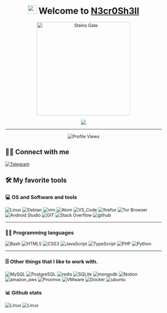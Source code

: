 <h1 align="center">
  <img src="https://media.giphy.com/media/hvRJCLFzcasrR4ia7z/giphy.gif" width="28"> Welcome to <a href="https://iGeek.io" target="_blank">N3cr0Sh3ll</a>
</h1>


<p align="center">
  <a href="https://myanimelist.net/anime/9253/Steins_Gate" target="_blank">
    <img src="https://media.giphy.com/media/xT0xeJpnrWC4XWblEk/giphy.gif" width="300" alt="Steins Gate" />
  </a>
</p>


<p align="center">
  <img src="https://readme-typing-svg.herokuapp.com?font=Fira+Code&size=22&duration=4000&pause=1000&color=39FF14&center=true&vCenter=true&width=435&lines=Red+Team+Operator;Malware+Developer;Web+Pentester;CTF+Player;Living+in+Shadows..." />
</p>

---

<p align="center">
  <img src="https://komarev.com/ghpvc/?username=i1rui&style=flat-square&color=green" alt="Profile Views" />
</p>


## 🙋‍♂️ Connect with me

[![Telegram](https://img.shields.io/badge/N3cr0Sh3ll-2CA5E0?style=for-the-badge&logo=telegram&logoColor=white)](https://t.me/i3xui "Telegram")


## 🛠️ My favorite tools

### 💻 OS and Software and tools
![Linux](https://img.shields.io/badge/Linux-FCC624?style=for-the-badge&logo=linux&logoColor=black)
![Debian](https://img.shields.io/badge/Debian-E95420?style=for-the-badge&logo=Debian&logoColor=white)
![vim](https://img.shields.io/badge/vim-019733?style=for-the-badge&logo=vim&logoColor=white)
![Atom](https://img.shields.io/badge/Atom-5caf79?style=for-the-badge&logo=Atom&logoColor=white)
![VS_Code](https://img.shields.io/badge/VS_Code-0078D4?style=for-the-badge&logo=visual%20studio%20code&logoColor=white)
![firefox](https://img.shields.io/badge/firefox-FF7139?style=for-the-badge&logo=firefox&logoColor=white)
![Tor Browser](https://img.shields.io/badge/Tor_Browser-7E4798?style=for-the-badge&logo=tor-browser&logoColor=white)
![Android Studio](https://img.shields.io/badge/Android_Studio-008678?style=for-the-badge&logo=android-studio&logoColor=white)
![GIT](https://img.shields.io/badge/git-F05032?style=for-the-badge&logo=git&logoColor=white)
![Stack Overflow](https://img.shields.io/badge/stack_overflow-FE7A16?style=for-the-badge&logo=stack-overflow&logoColor=white)
![github](https://img.shields.io/badge/github-181717?style=for-the-badge&logo=github&logoColor=white)

----

### 👨‍💻 Programming languages
![Bash](https://img.shields.io/badge/Bash-121011?style=for-the-badge&logo=gnu-bash&logoColor=white)
![HTML5](https://img.shields.io/badge/HTML5-E34F26?style=for-the-badge&logo=html5&logoColor=white)
![CSS3](https://img.shields.io/badge/CSS3-1572B6?style=for-the-badge&logo=css3&logoColor=white)
![JavaScript](https://img.shields.io/badge/JavaScript-F7DF1E?style=for-the-badge&logo=javascript&logoColor=black)
![TypeScript](https://img.shields.io/badge/TypeScript-007ACC?style=for-the-badge&logo=typescript&logoColor=white)
![PHP](https://img.shields.io/badge/PHP-777BB4?style=for-the-badge&logo=php&logoColor=white)
![Python](https://img.shields.io/badge/Python-3776AB?style=for-the-badge&logo=python&logoColor=white)

-----
### 🗄️ Other things that I like to work with.
![MySQL](https://img.shields.io/badge/MySQL-00000F?style=for-the-badge&logo=mysql&logoColor=white)
![PostgreSQL](https://img.shields.io/badge/PostgreSQL-316192?style=for-the-badge&logo=postgresql&logoColor=white)
![redis](https://img.shields.io/badge/redis-CC0000.svg?&style=for-the-badge&logo=redis&logoColor=white)
![SQLite](https://img.shields.io/badge/SQLite-07405E?style=for-the-badge&logo=sqlite&logoColor=white)
![mongodb](https://img.shields.io/badge/mongodb-4ea94b?style=for-the-badge&logo=mongodb&logoColor=white)
![Notion](https://img.shields.io/badge/Notion-010101?style=for-the-badge&logo=Notion&logoColor=white)
![amazon_aws](https://img.shields.io/badge/amazon_aws-232F3E?style=for-the-badge&logo=amazon-aws&logoColor=white)
![Proxmox](https://img.shields.io/badge/Proxmox-E57000?style=for-the-badge&logo=Proxmox&logoColor=white)
![VMware](https://img.shields.io/badge/VMware-607078?style=for-the-badge&logo=VMware&logoColor=000000)
![Docker](https://img.shields.io/badge/Docker-2496ED?style=for-the-badge&logo=Docker&logoColor=white)
![ubuntu](https://img.shields.io/badge/ubuntu-E95420?style=for-the-badge&logo=ubuntu&logoColor=white)
### 📊 Github stats
![Linux](https://github-readme-stats.vercel.app/api?username=i1rui&show_icons=true&theme=nord)
![Linux](https://github-readme-streak-stats.herokuapp.com/?user=i1rui&theme=nord)
